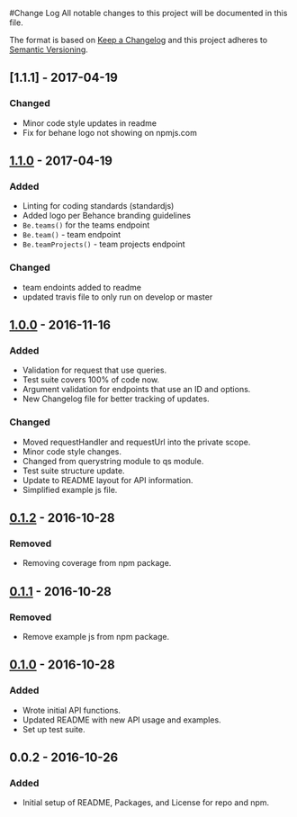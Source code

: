#Change Log
All notable changes to this project will be documented in this file.

The format is based on [Keep a Changelog](http://keepachangelog.com/) and this project adheres to [Semantic Versioning](http://semver.org/).

## [1.1.1] - 2017-04-19
### Changed
* Minor code style updates in readme
* Fix for behane logo not showing on npmjs.com

## [1.1.0] - 2017-04-19
### Added
* Linting for coding standards (standardjs)
* Added logo per Behance branding guidelines
* `Be.teams()` for the teams endpoint
* `Be.team()` - team endpoint
* `Be.teamProjects()` - team projects endpoint

### Changed
* team endoints added to readme
* updated travis file to only run on develop or master

## [1.0.0] - 2016-11-16
### Added
* Validation for request that use queries.
* Test suite covers 100% of code now.
* Argument validation for endpoints that use an ID and options.
* New Changelog file for better tracking of updates.

### Changed
* Moved requestHandler and requestUrl into the private scope.
* Minor code style changes.
* Changed from querystring module to qs module.
* Test suite structure update.
* Update to README layout for API information.
* Simplified example js file.

## [0.1.2] - 2016-10-28
### Removed
* Removing coverage from npm package.

## [0.1.1] - 2016-10-28
### Removed
* Remove example js from npm package.

## [0.1.0] - 2016-10-28
### Added
* Wrote initial API functions.
* Updated README with new API usage and examples.
* Set up test suite.

## 0.0.2 - 2016-10-26
### Added
* Initial setup of README, Packages, and License for repo and npm.

[1.1.0]: https://github.com/Polyneue/behance-api/compare/v1.1.0...HEAD
[1.0.0]: https://github.com/Polyneue/behance-api/compare/v0.1.2...v1.0.0
[0.1.2]: https://github.com/Polyneue/behance-api/compare/v0.1.1...v0.1.2
[0.1.1]: https://github.com/Polyneue/behance-api/compare/v0.1.0...v0.1.1
[0.1.0]: https://github.com/Polyneue/behance-api/compare/v0.0.2...v0.1.0